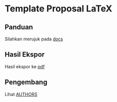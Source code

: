 # Template Proposal LaTeX

## Panduan

Silahkan merujuk pada [docs](docs/)

## Hasil Ekspor

Hasil ekspor ke [pdf](/uploads/b9fce4ce2e77fd8f8ade938f5adc32a3/proposal.pdf)

## Pengembang

Lihat [AUTHORS](https://github.com/azzamsa/template-skripsi-id/blob/master/AUTHORS)
